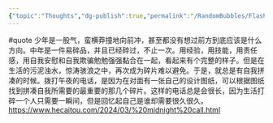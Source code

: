 ```yaml
---
{"topic":"Thoughts","dg-publish":true,"permalink":"/RandomBubbles/FlashThoughts/2024-03-30/","dgPassFrontmatter":true,"noteIcon":""}
---
```



#quote 少年是一股气，蛮横莽撞地向前冲，甚至都没有想过前方到底应该是什么方向。中年是一件易碎品，并且已经碎过，不止一次。用经验，用技能，用责任感，用自我安慰和自我欺骗勉勉强强黏合在一起，看起来有个完整的样子。但是在生活的污泥浊水，惊涛骇浪之中，再次成为碎片难以避免。于是，就总是有自我拼凑的时候。拨打午夜的电话，是因为在对面有一张自己的设计图纸，可以根据图纸找到拼凑自我所需要的最重要的那几个碎片。这样的电话总是会很长，因为生活打碎一个人只需要一瞬间，但是回忆起自己是谁却需要很久很久。
https://www.hecaitou.com/2024/03/%20midnight%20call.html